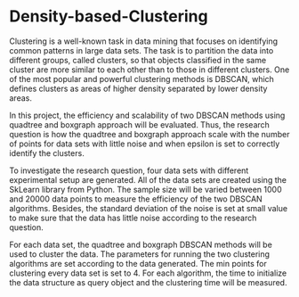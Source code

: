 # Density-based-Clustering
Clustering is a well-known task in data mining that focuses on identifying common patterns in large data sets. The task is to partition the data into different groups, called clusters, so that objects classified in the same cluster are more similar to each other than to those in different clusters. One of the most popular and powerful clustering methods is DBSCAN, which defines clusters as areas of higher density separated by lower density areas.

In this project, the efficiency and scalability of two DBSCAN methods using quadtree and boxgraph approach will be evaluated. Thus, the research question is how the quadtree and boxgraph approach scale with the number of points for data sets with little noise and when epsilon is set to correctly identify the clusters. 

To investigate the research question, four data sets with different experimental setup are generated. All of the data sets are created using the SkLearn library from Python. The sample size will be varied between 1000 and 20000 data points to measure the efficiency of the two DBSCAN algorithms. Besides, the standard deviation of the noise is set at small value to make sure that the data has little noise according to the research question.

For each data set, the quadtree and boxgraph DBSCAN methods will be used to cluster the data. The parameters for running the two clustering algorithms are set according to the data generated. The min points for clustering every data set is set to 4. For each algorithm, the time to initialize the data structure as query object and the clustering time will be measured.
